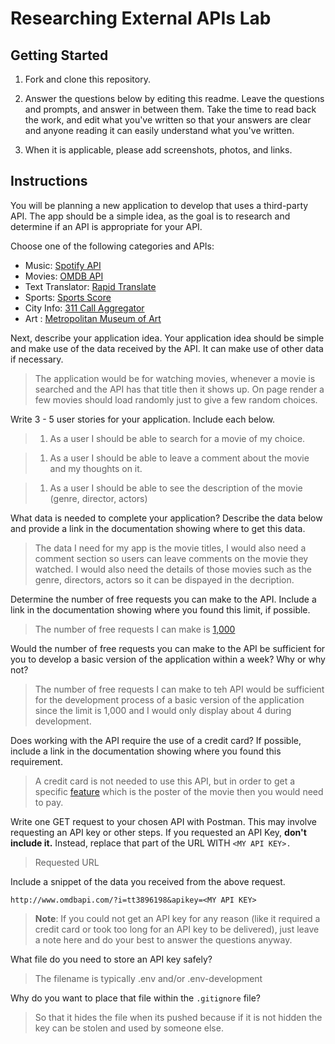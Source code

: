 # Researching External APIs Lab

## Getting Started

1. Fork and clone this repository.

1. Answer the questions below by editing this readme. Leave the questions and prompts, and answer in between them. Take the time to read back the work, and edit what you've written so that your answers are clear and anyone reading it can easily understand what you've written.

1. When it is applicable, please add screenshots, photos, and links.

## Instructions

You will be planning a new application to develop that uses a third-party API. The app should be a simple idea, as the goal is to research and determine if an API is appropriate for your API.

Choose one of the following categories and APIs:

- Music: [Spotify API](https://developer.spotify.com/documentation/web-api)
- Movies: [OMDB API](https://www.omdbapi.com)
- Text Translator: [Rapid Translate](https://rapidapi.com/auth/sign-up?referral=/sibaridev/api/rapid-translate-multi-traduction)
- Sports: [Sports Score](https://rapidapi.com/tipsters/api/sportscore1)
- City Info: [311 Call Aggregator](https://data.cityofnewyork.us/browse?Dataset-Information_Agency=311)
- Art : [Metropolitan Museum of Art ](https://metmuseum.github.io)

Next, describe your application idea. Your application idea should be simple and make use of the data received by the API. It can make use of other data if necessary.

> The application would be for watching movies, whenever a movie is searched and the API has that title then it shows up. On page render a few movies should load randomly just to give a few random choices.

Write 3 - 5 user stories for your application. Include each below.

> 1. As a user I should be able to search for a movie of my choice.

> 1. As a user I should be able to leave a comment about the movie and my thoughts on it.

> 1. As a user I should be able to see the description of the movie (genre, director, actors)

What data is needed to complete your application? Describe the data below and provide a link in the documentation showing where to get this data.

> The data I need for my app is the movie titles, I would also need a comment section so users can leave comments on the movie they watched. I would also need the details of those movies such as the genre, directors, actors so it can be dispayed in the decription.

Determine the number of free requests you can make to the API. Include a link in the documentation showing where you found this limit, if possible.

> The number of free requests I can make is [1,000](https://www.omdbapi.com/apikey.aspx)

Would the number of free requests you can make to the API be sufficient for you to develop a basic version of the application within a week? Why or why not?

> The number of free requests I can make to teh API would be sufficient for the development process of a basic version of the application since the limit is 1,000 and I would only display about 4 during development.

Does working with the API require the use of a credit card? If possible, include a link in the documentation showing where you found this requirement.

> A credit card is not needed to use this API, but in order to get a specific [feature](http://www.omdbapi.com/) which is the poster of the movie then you would need to pay.

Write one GET request to your chosen API with Postman. This may involve requesting an API key or other steps. If you requested an API Key, **don't include it.** Instead, replace that part of the URL WITH `<MY API KEY>.`

> Requested URL

Include a snippet of the data you received from the above request.

```
http://www.omdbapi.com/?i=tt3896198&apikey=<MY API KEY>
```

> **Note**: If you could not get an API key for any reason (like it required a credit card or took too long for an API key to be delivered), just leave a note here and do your best to answer the questions anyway.

What file do you need to store an API key safely?

> The filename is typically .env and/or .env-development 

Why do you want to place that file within the `.gitignore` file?

> So that it hides the file when its pushed because if it is not hidden the key can be stolen and used by someone else.
